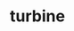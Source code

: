 ---
title: "turbine"
layout: cache
categories: [package, develop-2024-03-24]
meta: {"versions": ["1.3.0"], "compilers": ["cce@=15.0.1", "gcc@=10.3.0", "gcc@=11.4.0", "gcc@=9.4.0", "oneapi@=2024.0.0"], "oss": ["rhel8", "sle_hpc15", "ubuntu20.04", "ubuntu22.04"], "platforms": ["linux"], "targets": ["neoverse_v1", "neoverse_v2", "ppc64le", "x86_64_v3", "x86_64_v4", "zen4"], "stacks": ["e4s", "e4s-cray-rhel", "e4s-cray-sles", "e4s-neoverse-v2", "e4s-neoverse_v1", "e4s-oneapi", "e4s-power", "root"], "num_specs": 7, "num_specs_by_stack": {"e4s-cray-rhel": 1, "root": 7, "e4s-cray-sles": 1, "e4s-power": 1, "e4s-neoverse_v1": 1, "e4s-neoverse-v2": 1, "e4s": 1, "e4s-oneapi": 1}}
spec_details: [{"hash": "ap247fzxz4z67fvc2f2kudokax7bskxe", "compiler": "cce@=15.0.1", "versions": ["1.3.0"], "os": "rhel8", "platform": "linux", "target": "zen4", "variants": ["build_system=autotools", "~hdf5", "~python", "~r"], "stacks": ["e4s-cray-rhel", "root"], "size": "-", "tarball": "https://binaries.spack.io/develop-2024-03-24/build_cache/linux-rhel8-zen4/cce-15.0.1/turbine-1.3.0/linux-rhel8-zen4-cce-15.0.1-turbine-1.3.0-ap247fzxz4z67fvc2f2kudokax7bskxe.spack"}, {"hash": "wnapms5tdxyanvsrpn26w6geuapwatws", "compiler": "gcc@=10.3.0", "versions": ["1.3.0"], "os": "sle_hpc15", "platform": "linux", "target": "x86_64_v4", "variants": ["build_system=autotools", "~hdf5", "~python", "~r"], "stacks": ["root", "e4s-cray-sles"], "size": "-", "tarball": "https://binaries.spack.io/develop-2024-03-24/build_cache/linux-sle_hpc15-x86_64_v4/gcc-10.3.0/turbine-1.3.0/linux-sle_hpc15-x86_64_v4-gcc-10.3.0-turbine-1.3.0-wnapms5tdxyanvsrpn26w6geuapwatws.spack"}, {"hash": "hce4rr7phhlzyh7qvuvmehsackuouth7", "compiler": "gcc@=9.4.0", "versions": ["1.3.0"], "os": "ubuntu20.04", "platform": "linux", "target": "ppc64le", "variants": ["build_system=autotools", "~hdf5", "~python", "~r"], "stacks": ["e4s-power", "root"], "size": "-", "tarball": "https://binaries.spack.io/develop-2024-03-24/build_cache/linux-ubuntu20.04-ppc64le/gcc-9.4.0/turbine-1.3.0/linux-ubuntu20.04-ppc64le-gcc-9.4.0-turbine-1.3.0-hce4rr7phhlzyh7qvuvmehsackuouth7.spack"}, {"hash": "tplj3sso3hiyscmbmohoxblv35gtfzlb", "compiler": "gcc@=11.4.0", "versions": ["1.3.0"], "os": "ubuntu22.04", "platform": "linux", "target": "neoverse_v1", "variants": ["build_system=autotools", "~hdf5", "~python", "~r"], "stacks": ["root", "e4s-neoverse_v1"], "size": "-", "tarball": "https://binaries.spack.io/develop-2024-03-24/build_cache/linux-ubuntu22.04-neoverse_v1/gcc-11.4.0/turbine-1.3.0/linux-ubuntu22.04-neoverse_v1-gcc-11.4.0-turbine-1.3.0-tplj3sso3hiyscmbmohoxblv35gtfzlb.spack"}, {"hash": "k5p2qbkeum2mwqogazuiz66ia4vjcvw4", "compiler": "gcc@=11.4.0", "versions": ["1.3.0"], "os": "ubuntu22.04", "platform": "linux", "target": "neoverse_v2", "variants": ["build_system=autotools", "~hdf5", "~python", "~r"], "stacks": ["root", "e4s-neoverse-v2"], "size": "-", "tarball": "https://binaries.spack.io/develop-2024-03-24/build_cache/linux-ubuntu22.04-neoverse_v2/gcc-11.4.0/turbine-1.3.0/linux-ubuntu22.04-neoverse_v2-gcc-11.4.0-turbine-1.3.0-k5p2qbkeum2mwqogazuiz66ia4vjcvw4.spack"}, {"hash": "55zqzmxkmg44sfpt2irch7ohkdko7zma", "compiler": "gcc@=11.4.0", "versions": ["1.3.0"], "os": "ubuntu22.04", "platform": "linux", "target": "x86_64_v3", "variants": ["build_system=autotools", "~hdf5", "~python", "~r"], "stacks": ["root", "e4s"], "size": "-", "tarball": "https://binaries.spack.io/develop-2024-03-24/build_cache/linux-ubuntu22.04-x86_64_v3/gcc-11.4.0/turbine-1.3.0/linux-ubuntu22.04-x86_64_v3-gcc-11.4.0-turbine-1.3.0-55zqzmxkmg44sfpt2irch7ohkdko7zma.spack"}, {"hash": "uxwdozkvcjwi2ldmgawuyllbl3sifjec", "compiler": "oneapi@=2024.0.0", "versions": ["1.3.0"], "os": "ubuntu22.04", "platform": "linux", "target": "x86_64_v3", "variants": ["build_system=autotools", "~hdf5", "~python", "~r"], "stacks": ["root", "e4s-oneapi"], "size": "-", "tarball": "https://binaries.spack.io/develop-2024-03-24/build_cache/linux-ubuntu22.04-x86_64_v3/oneapi-2024.0.0/turbine-1.3.0/linux-ubuntu22.04-x86_64_v3-oneapi-2024.0.0-turbine-1.3.0-uxwdozkvcjwi2ldmgawuyllbl3sifjec.spack"}]
---